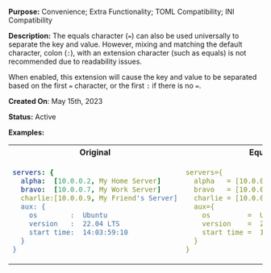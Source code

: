 **Purpose:** Convenience; Extra Functionality; TOML Compatibility; INI Compatibility

**Description:** 
The equals character (`=`) can also be used universally to separate the key and value. 
However, mixing and matching the default character, colon (`:`), with an extension character (such as equals) is not recommended due to readability issues.

When enabled, this extension will cause the key and value to be separated based on the first `=` character, or the first `:` if there is no `=`.

**Created On**: May 15th, 2023

**Status:** Active

**Examples:** 

<table><tr>

<th>Original</th><th>Equals Sign</th><th>Mixed (Not Recommended)</th>

</tr><tr><td>

```yaml
servers: {
  alpha:  [10.0.0.2, My Home Server]
  bravo:  [10.0.0.7, My Work Server]
  charlie:[10.0.0.9, My Friend's Server]
  aux: {
    os        :  Ubuntu
    version   :  22.04 LTS
    start time:  14:03:59:10
  }
}
```  

</td><td>

```yaml 
servers={
  alpha   = [10.0.0.2, My Home Server]
  bravo   = [10.0.0.7, My Work Server]
  charlie = [10.0.0.9, My Friend's Server]
  aux={
    os         =  Ubuntu
    version    =  22.04 LTS
    start time =  14:03:59:10
  }
}
```

</td><td>

```java
servers: {
  alpha   = [10.0.0.2, My Home Server]
  bravo   = [10.0.0.7, My Work Server]
  charlie = [10.0.0.9, My Friend's Server]
  aux: {
    os         =  Ubuntu
    version    =  22.04 LTS
    start time =  14:03:59:10
  }
}
```

</td></tr></table>
